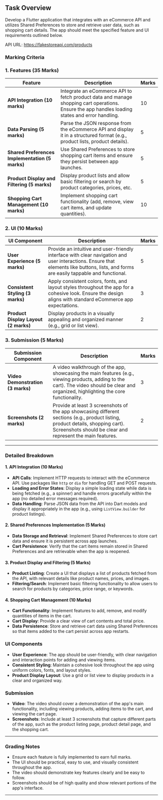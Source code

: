 

## Task Overview
Develop a Flutter application that integrates with an eCommerce API and utilizes Shared Preferences to store and retrieve user data, such as shopping cart details. The app should meet the specified feature and UI requirements outlined below.

API URL: https://fakestoreapi.com/products

### Marking Criteria

### 1. **Features (35 Marks)**

| **Feature**                        | **Description** | **Marks** |
|------------------------------------|-----------------|-----------|
| **API Integration (10 marks)**     | Integrate an eCommerce API to fetch product data and manage shopping cart operations. Ensure the app handles loading states and error handling. | 10 |
| **Data Parsing (5 marks)**         | Parse the JSON response from the eCommerce API and display it in a structured format (e.g., product lists, product details). | 5 |
| **Shared Preferences Implementation (5 marks)** | Use Shared Preferences to store shopping cart items and ensure they persist between app launches. | 5 |
| **Product Display and Filtering (5 marks)** | Display product lists and allow basic filtering or search by product categories, prices, etc. | 5 |
| **Shopping Cart Management (10 marks)** | Implement shopping cart functionality (add, remove, view cart items, and update quantities). | 10 |

### 2. **UI (10 Marks)**

| **UI Component**                   | **Description** | **Marks** |
|------------------------------------|-----------------|-----------|
| **User Experience (5 marks)**      | Provide an intuitive and user-friendly interface with clear navigation and user interactions. Ensure that elements like buttons, lists, and forms are easily tappable and functional. | 5 |
| **Consistent Styling (3 marks)**   | Apply consistent colors, fonts, and layout styles throughout the app for a cohesive look. Ensure the design aligns with standard eCommerce app expectations. | 3 |
| **Product Display Layout (2 marks)** | Display products in a visually appealing and organized manner (e.g., grid or list view). | 2 |

### 3. **Submission (5 Marks)**

| **Submission Component**           | **Description** | **Marks** |
|------------------------------------|-----------------|-----------|
| **Video Demonstration (3 marks)**  | A video walkthrough of the app, showcasing the main features (e.g., viewing products, adding to the cart). The video should be clear and organized, highlighting the core functionality. | 3 |
| **Screenshots (2 marks)**          | Provide at least 3 screenshots of the app showcasing different sections (e.g., product listing, product details, shopping cart). Screenshots should be clear and represent the main features. | 2 |

---

### Detailed Breakdown

#### 1. **API Integration (10 Marks)**
- **API Calls**: Implement HTTP requests to interact with the eCommerce API. Use packages like `http` or `dio` for handling GET and POST requests.
- **Loading and Error States**: Display a simple loading state while data is being fetched (e.g., a spinner) and handle errors gracefully within the app (no detailed error messages required).
- **Data Handling**: Parse JSON data from the API into Dart models and display it appropriately in the app (e.g., using `ListView.builder` for product listings).

#### 2. **Shared Preferences Implementation (5 Marks)**
- **Data Storage and Retrieval**: Implement Shared Preferences to store cart data and ensure it is persistent across app launches.
- **Cart Persistence**: Verify that the cart items remain stored in Shared Preferences and are retrievable when the app is reopened.

#### 3. **Product Display and Filtering (5 Marks)**
- **Product Listing**: Create a UI that displays a list of products fetched from the API, with relevant details like product names, prices, and images.
- **Filtering/Search**: Implement basic filtering functionality to allow users to search for products by categories, price range, or keywords.

#### 4. **Shopping Cart Management (10 Marks)**
- **Cart Functionality**: Implement features to add, remove, and modify quantities of items in the cart.
- **Cart Display**: Provide a clear view of cart contents and total price.
- **Data Persistence**: Store and retrieve cart data using Shared Preferences so that items added to the cart persist across app restarts.

### **UI Components**
- **User Experience**: The app should be user-friendly, with clear navigation and interaction points for adding and viewing items.
- **Consistent Styling**: Maintain a cohesive look throughout the app using uniform colors, fonts, and layout styles.
- **Product Display Layout**: Use a grid or list view to display products in a clear and organized way.

### **Submission**
- **Video**: The video should cover a demonstration of the app's main functionality, including viewing products, adding items to the cart, and viewing the cart page.
- **Screenshots**: Include at least 3 screenshots that capture different parts of the app, such as the product listing page, product detail page, and the shopping cart.

---

### **Grading Notes**
- Ensure each feature is fully implemented to earn full marks.
- The UI should be practical, easy to use, and visually consistent throughout the app.
- The video should demonstrate key features clearly and be easy to follow.
- Screenshots should be of high quality and show relevant portions of the app's interface.

---
